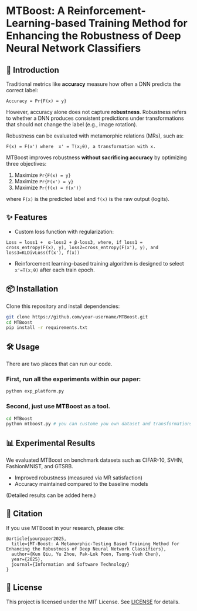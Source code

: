 # MTBoost: A Reinforcement-Learning-based Training Method for Enhancing the Robustness of Deep Neural Network Classifiers

## 🚀 Introduction
Traditional metrics like **accuracy** measure how often a DNN predicts the correct label:  

`
Accuracy = Pr{F(x) = y}
`

However, accuracy alone does not capture **robustness**. Robustness refers to whether a DNN produces consistent predictions under transformations that should not change the label (e.g., image rotation).  

Robustness can be evaluated with metamorphic relations (MRs), such as:  

``
F(x) = F(x') where  x' = T(x;θ), a transformation with x.
``


MTBoost improves robustness **without sacrificing accuracy** by optimizing three objectives:  

1. Maximize `Pr{F(x) = y}`  
2. Maximize `Pr{F(x') = y}`  
3. Maximize `Pr{f(x) = f(x')}`  

where `F(x)` is the predicted label and `f(x)` is the raw output (logits).  

## ✨ Features  

- Custom loss function with regularization:

``
Loss = loss1 +  α·loss2 + β·loss3, where, if loss1 = cross_entropy(F(x), y), loss2=cross_entropy(F(x'), y), and loss3=KLDivLoss(f(x'), f(x))
``

- Reinforcement learning–based training algorithm is designed to select `x'=T(x;θ)` after each train epoch.

## 📦 Installation  

Clone this repository and install dependencies:  

```bash
git clone https://github.com/your-username/MTBoost.git
cd MTBoost
pip install -r requirements.txt
```  

## 🛠 Usage  

There are two places that can run our code.

### First, run all the experiments within our paper:  

```bash
python exp_platform.py 
```  

### Second, just use MTBoost as a tool.
```bash
cd MTBoost
python mtboost.py # you can custome you own dataset and transformations
```

## 📊 Experimental Results  

We evaluated MTBoost on benchmark datasets such as CIFAR-10, SVHN, FashionMNIST, and GTSRB.  
- Improved robustness (measured via MR satisfaction)  
- Accuracy maintained compared to the baseline models  

(Detailed results can be added here.)  

## 📖 Citation  

If you use MTBoost in your research, please cite:  

```
@article{yourpaper2025,
  title={MT-Boost: A Metamorphic-Testing Based Training Method for Enhancing the Robustness of Deep Neural Network Classifiers},
  author={Kun Qiu, Yu Zhou, Pak-Lok Poon, Tsong-Yueh Chen},
  year={2025},
  journal={Information and Software Technology}
}
```  

## 📜 License  

This project is licensed under the MIT License. See [LICENSE](LICENSE) for details.  
